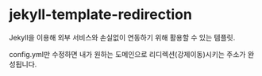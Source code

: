 # jekyll-template-redirection
Jekyll을 이용해 외부 서비스와 손실없이 연동하기 위해 활용할 수 있는 템플릿.

config.yml만 수정하면 내가 원하는 도메인으로 리디렉션(강제이동)시키는 주소가 완성됩니다.
